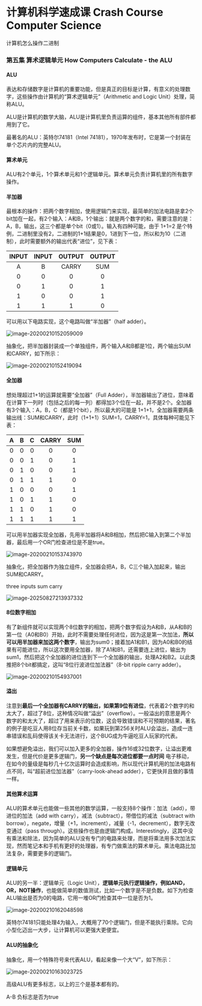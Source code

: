 # 计算机科学速成课 Crash Course Computer Science

计算机怎么操作二进制

### 第五集 算术逻辑单元 How Computers Calculate - the ALU

#### ALU

表达和存储数字是计算机的重要功能，但是真正的目标是计算，有意义的处理数字，这些操作由计算机的“算术逻辑单元”（Arithmetic and Logic Unit）处理，简称ALU。

ALU是计算机的数学大脑，ALU是计算机里负责运算的组件，基本其他所有部件都用到了它。

最著名的ALU：英特尔74181（Intel 74181），1970年发布时，它是第一个封装在单个芯片内的完整ALU。

#### 算术单元

ALU有2个单元，1个算术单元和1个逻辑单元。算术单元负责计算机里的所有数字操作。

#### 半加器

最根本的操作：把两个数字相加，使用逻辑门来实现，最简单的加法电路是拿2个bit加在一起，有2个输入：A和B，1个输出：就是两个数字的和，需要注意的是：A，B，输出，这三个都是单个bit（0或1）。输入有四种可能，由于 1+1=2 是个特例，二进制里没有2，二进制的1+1结果是0，1进到下一位，所以和为10（二进制），此时需要额外的输出代表“进位”，见下表：

| INPUT | INPUT | OUTPUT | OUTPUT |
| :---: | :---: | :----: | :----: |
|   A   |   B   | CARRY  |  SUM   |
|   0   |   0   |   0    |   0    |
|   0   |   1   |   0    |   1    |
|   1   |   0   |   0    |   1    |
|   1   |   1   |   1    |   0    |

可以用以下电路实现，这个电路叫做“半加器”（half adder）。

![image-20200210152059009](./image/image-20200210152059009.png)

抽象化，把半加器封装成一个单独组件，两个输入A和B都是1位，两个输出SUM和CARRY，如下所示：

![image-20200210152419094](./image/image-20200210152419094.png)

#### 全加器

想处理超过1+1的运算就需要“全加器”（Full Adder），半加器输出了进位，意味着在计算下一列时（包括之后的每一列）都得加3个位在一起，并不是2个。全加器有3个输入：A，B，C（都是1个bit），所以最大的可能是 1+1+1，全加器需要两条输出线：SUM和CARRY，此时（1+1+1）SUM=1，CARRY=1，具体每种可能见下表：

|  A   |  B   |  C   | CARRY | SUM  |
| :--: | :--: | :--: | :---: | :--: |
|  0   |  0   |  0   |   0   |  0   |
|  0   |  0   |  1   |   0   |  1   |
|  0   |  1   |  0   |   0   |  1   |
|  0   |  1   |  1   |   1   |  0   |
|  1   |  0   |  0   |   0   |  1   |
|  1   |  0   |  1   |   1   |  0   |
|  1   |  1   |  0   |   1   |  0   |
|  1   |  1   |  1   |   1   |  1   |

可以用半加器实现全加器，先用半加器将A和B相加，然后把C输入到第二个半加器，最后用一个OR门检查进位是不是true。

![image-20200210153743970](./image/image-20200210153743970.png)

抽象化，把全加器作为独立组件，全加器会把A，B，C三个输入加起来，输出SUM和CARRY。

three inputs  sum  carry

![image-20250827213937332](https://gitee.com/zhang-hao688/PicGO/raw/master/images/image-20250827213937332.png)

#### 8位数字相加

有了新组件就可以实现两个8位数字的相加，把两个数字假设为A和B，从A和B的第一位（A0和B0）开始，此时不需要处理任何进位，因为这是第一次加法，**所以可以用半加器来加这两个数字**，输出为sum0；接着加A1和B1，因为A0和B0的结果有可能进位，所以这次要用全加器，除了A1和B1，还需要连上进位，输出为sum1，然后把这个全加器的进位连到下一个全加器的输出，处理A2和B2。以此类推把8个bit都搞定，这叫“8位行波进位加法器”（8-bit ripple carry adder）。

![image-20200210154937001](./image/image-20200210154937001.png)

#### 溢出

注意到**最后一个全加器有CARRY的输出，如果第9位有进位**，代表着2个数字的和太大了，超过了8位，这种情况叫做“溢出”（overflow）。一般溢出的意思是两个数字的和太大了，超过了用来表示的位数，这会导致错误和不可预期的结果，著名的例子是吃豆人用8位存当前关卡数，如果玩到第256关时ALU会溢出，造成一连串错误和乱码使得该关卡无法进行，这个BUG成为牛逼吃豆人玩家的代表。

如果想避免溢出，我们可以加入更多的全加器，操作16或32位数字，让溢出更难发生，但是代价是更多逻辑门，**另一个缺点是每次进位都要一点时间** 电子移动，在如今的量级是每秒几十亿次运算时会造成影响，所以现代计算机用的加法电路有点不同，叫“超前进位加法器”（carry-look-ahead adder），它更快并且做的事情一样。

#### 其他算术运算

ALU的算术单元也能做一些其他的数学运算，一般支持8个操作：加法（add），带进位的加法（add with carry），减法（subtract），带借位的减法（subtract with borrow），negate，增量（+1，increment），减量（-1，decrement），数字无改变通过（pass through）。这些操作也是由逻辑门构成。Interestingly，这其中没有乘法和除法，因为简单的ALU没有专门的电路来处理，而是将乘法用多次加法实现，然而笔记本和手机有更好的处理器，有专门做乘法的算术单元。乘法电路比加法复杂，需要更多的逻辑门。

#### 逻辑单元

ALU的另一半：逻辑单元（Logic Unit），**逻辑单元执行逻辑操作，例如AND，OR，NOT操作**，也能做简单的数值测试，比如一个数字是不是负数。如下为检查ALU输出是否为0的电路，它用一堆OR门检查其中一位是否为1。

![image-20200210162048598](./image/image-20200210162048598.png)

英特尔74181只能处理4为输入，大概用了70个逻辑门，但是不能执行乘除。它向小型化迈出一大步，让计算机可以更强大更便宜。

#### ALU的抽象化 

抽象化，用一个特殊符号来代表ALU，看起来像一个大“V”，如下所示：

![image-20200210163023725](./image/image-20200210163023725.png)

高级ALU有更多标志，以上的三个是基本都有的。

A-B 负标志是否为true
